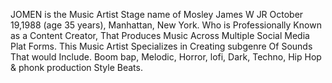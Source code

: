 JOMEN is the  Music Artist Stage name of Mosley James W JR October 19,1988 (age 35 years), Manhattan, New York. Who is Professionally Known as a Content Creator, That Produces Music Across Multiple  Social Media Plat Forms. This Music Artist Specializes in Creating subgenre Of Sounds That would Include. Boom bap, Melodic, Horror, lofi, Dark, Techno, Hip Hop & phonk production Style Beats.


